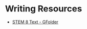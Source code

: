 # Writing Resources

- [STEM 8 Text - GFolder](https://drive.google.com/drive/u/0/folders/0BysMfTbvAUUVT0pzNFRUTV9kcTg)
